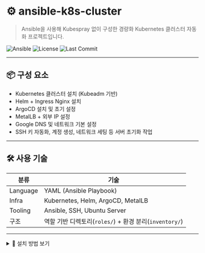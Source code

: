 # ⚙️ ansible-k8s-cluster

> Ansible을 사용해 Kubespray 없이 구성한 경량화 Kubernetes 클러스터 자동화 프로젝트입니다.

![Ansible](https://img.shields.io/badge/ansible-automation-blue)
![License](https://img.shields.io/github/license/yurimheo/ansible-k8s-cluster)
![Last Commit](https://img.shields.io/github/last-commit/yurimheo/ansible-k8s-cluster)

---

## 📦 구성 요소

- Kubernetes 클러스터 설치 (Kubeadm 기반)
- Helm + Ingress Nginx 설치
- ArgoCD 설치 및 초기 설정
- MetalLB + 외부 IP 설정
- Google DNS 및 네트워크 기본 설정
- SSH 키 자동화, 계정 생성, 네트워크 세팅 등 서버 초기화 작업

---

## 🛠️ 사용 기술

| 분류 | 기술 |
|------|------|
| Language | YAML (Ansible Playbook) |
| Infra | Kubernetes, Helm, ArgoCD, MetalLB |
| Tooling | Ansible, SSH, Ubuntu Server |
| 구조 | 역할 기반 디렉토리(`roles/`) + 환경 분리(`inventory/`) |

---

<details>
<summary>🧾 설치 방법 보기</summary>

```bash
# 1. 초기 서버 설정
cd ansible
ansible-playbook setup.yml

# 2. Kubernetes 클러스터 설치
cd ../k8s-cluster
ansible-playbook -i inventory site.yml

# 3. Helm + Ingress Nginx 설치
ansible-playbook -i inventory install-helm-ingress-nginx.yml

# 4. ArgoCD 설치
ansible-playbook -i inventory install_argocd.yml
</details>

